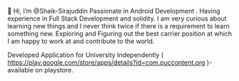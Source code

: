 👋 Hi, I’m @Shaik-Sirajuddin
Passionate in Android Development . Having experience in Full Stack Development and solidity.
I am very curious about learning new things and I never think twice if there is a requirement to learn something new. Exploring and Figuring out the best carrier position at which I am happy to work at and contribute to the world.

Developed Application for University Independently ( https://play.google.com/store/apps/details?id=com.puccontent.org )- available on playstore.
<!---
Shaik-Sirajuddin/Shaik-Sirajuddin is a ✨ special ✨ repository because its `README.md` (this file) appears on your GitHub profile.
You can click the Preview link to take a look at your changes.
--->
